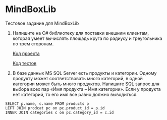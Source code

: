 # MindBoxLib
Тестовое задание для MindBoxLib

1. Напишите на C# библиотеку для поставки внешним клиентам, которая умеет вычислять площадь круга по радиусу и треугольника по трем сторонам.

    <a href="https://github.com/LordVampiree/MindBoxLib/tree/main/MindBoxLib">Код проекта</a>
    
    <a href="https://github.com/LordVampiree/MindBoxLib/tree/main/MindBoxLib.Tests">Код тестов</a>


2. В базе данных MS SQL Server есть продукты и категории. Одному продукту может соответствовать много категорий, в одной категории может быть много продуктов. Напишите SQL запрос для выбора всех пар «Имя продукта – Имя категории». Если у продукта нет категорий, то его имя все равно должно выводиться.  
```
SELECT p.name, c.name FROM products p  
LEFT JOIN prodcat pc on pc.product_id = p.id  
INNER JOIN categories c on pc.category_id = c.id  
```

